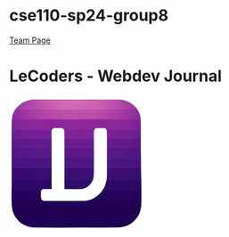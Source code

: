 # cse110-sp24-group8
[Team Page](/admin/team.md)

# LeCoders - Webdev Journal

![team-logo](/src/scripts/main/public/icons/journallogo-icon.png)